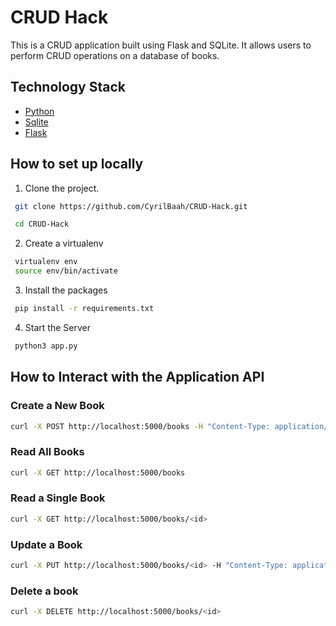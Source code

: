 # CRUD Hack

This is a CRUD application built using Flask and SQLite. It allows users to perform CRUD operations on a database of books.

## Technology Stack
- [Python](https://www.python.org/ "python")
- [Sqlite](https://www.sqlite.org/ "Sqlite")
- [Flask](https://flask.palletsprojects.com/en/3.0.x/ "Flask")

## How to set up locally
1. Clone the project.
```sh
 git clone https://github.com/CyrilBaah/CRUD-Hack.git
```
```sh
 cd CRUD-Hack
```
2. Create a virtualenv
```sh
 virtualenv env
 source env/bin/activate
```
3. Install the packages
```sh
 pip install -r requirements.txt
```
4. Start the Server
```sh
 python3 app.py 
```

## How to Interact with the Application API

### Create a New Book
```sh
curl -X POST http://localhost:5000/books -H "Content-Type: application/json" -d '{"title": "New Book", "author": "John Doe", "published_date": "2022-01-01"}'
```

### Read All Books
```sh
curl -X GET http://localhost:5000/books
```

### Read a Single Book
```sh
curl -X GET http://localhost:5000/books/<id>
```

### Update a Book
```sh
curl -X PUT http://localhost:5000/books/<id> -H "Content-Type: application/json" -d '{"title": "Updated Book", "author": "Jane Smith", "published_date": "2022-01-02"}'
```

### Delete a book
```sh
curl -X DELETE http://localhost:5000/books/<id>
```